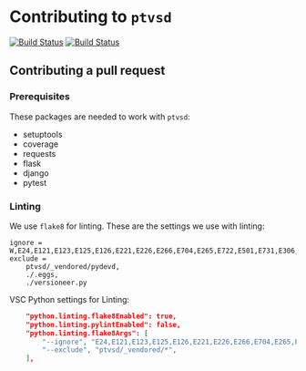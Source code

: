 # Contributing to `ptvsd` 

[![Build Status](https://ptvsd.visualstudio.com/_apis/public/build/definitions/557bd35a-f98d-4c49-9bc9-c7d548f78e4d/1/badge)](https://ptvsd.visualstudio.com/ptvsd/ptvsd%20Team/_build/index?definitionId=1)
[![Build Status](https://travis-ci.org/Microsoft/ptvsd.svg?branch=master)](https://travis-ci.org/Microsoft/ptvsd)


## Contributing a pull request

### Prerequisites
These packages are needed to work with `ptvsd`:
* setuptools
* coverage
* requests
* flask
* django
* pytest

### Linting
We use `flake8` for linting. These are the settings we use with linting:
```
ignore = W,E24,E121,E123,E125,E126,E221,E226,E266,E704,E265,E722,E501,E731,E306,E401,E302,E222
exclude =
    ptvsd/_vendored/pydevd,
    ./.eggs,
    ./versioneer.py
```
VSC Python settings for Linting:
```json
    "python.linting.flake8Enabled": true,
    "python.linting.pylintEnabled": false,
    "python.linting.flake8Args": [
        "--ignore", "E24,E121,E123,E125,E126,E221,E226,E266,E704,E265,E722,E501,E731,E306,E401,E302,E222",
        "--exclude", "ptvsd/_vendored/*",
    ],
```

